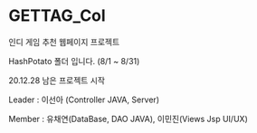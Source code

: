 # GETTAG_Col
인디 게임 추천 웹페이지 프로젝트

HashPotato 폴더 입니다. (8/1 ~ 8/31)

20.12.28 남은 프로젝트 시작

 
Leader : 이선아 (Controller JAVA, Server)

Member : 유채연(DataBase, DAO JAVA), 이민진(Views Jsp UI/UX)


